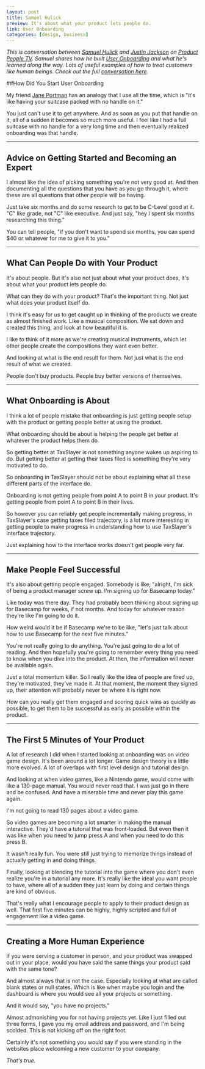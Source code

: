 ```yaml
---
layout: post
title: Samuel Hulick
preview: It's about what your product lets people do.  
link: User Onboarding  
categories: [design, business]     
---
```


*This is conversation between [Samuel Hulick](https://twitter.com/SamuelHulick) and [Justin Jackson](https://twitter.com/mijustin) on [Product People TV](http://productpeople.tv/). Samuel shares how he built [User Onboarding](http://www.useronboard.com/) and what he's learned along the way. Lots of useful examples of how to treat customers like human beings. Check out the full [conversation here](http://www.productpeople.tv/70).*

##How Did You Start User Onboarding 

My friend [Jane Portman](https://twitter.com/uibreakfast) has an analogy that I use all the time, which is "it's like having your suitcase packed with no handle on it." 

You just can't use it to get anywhere. And as soon as you put that handle on it, all of a sudden it becomes so much more useful. I feel like I had a full suitcase with no handle for a very long time and then eventually realized onboarding was that handle. 

* * * 

## Advice on Getting Started and Becoming an Expert 

I almost like the idea of picking something you're not very good at. And then documenting all the questions that you have as you go through it, where these are all questions that other people will be having. 

Just take six months and do some research to get to be C-Level good at it. "C" like grade, not "C" like executive. And just say, "hey I spent six months researching this thing." 

You can tell people, "if you don't want to spend six months, you can spend $40 or whatever for me to give it to you." 

* * * 

## What Can People Do with Your Product 

It's about people. But it's also not just about what your product does, it's about what your product lets people do. 

What can they do with your product? That's the important thing. Not just what does your product itself do. 

I think it's easy for us to get caught up in thinking of the products we create as almost finished work. Like a musical composition. We sat down and created this thing, and look at how beautiful it is. 

I like to think of it more as we're creating musical instruments, which let other people create the compositions they want even better. 

And looking at what is the end result for them. Not just what is the end result of what we created. 

People don't buy products. People buy better versions of themselves. 

* * * 

## What Onboarding is About 

I think a lot of people mistake that onboarding is just getting people setup with the product or getting people better at using the product. 

What onboarding should be about is helping the people get better at whatever the product helps them do. 

So getting better at TaxSlayer is not something anyone wakes up aspiring to do. But getting better at getting their taxes filed is something they're very motivated to do. 

So onboarding in TaxSlayer should not be about explaining what all these different parts of the interface do. 

Onboarding is not getting people from point A to point B in your product. It's getting people from point A to point B in their lives. 

So however you can reliably get people incrementally making progress, in TaxSlayer's case getting taxes filed trajectory, is a lot more interesting in getting people to make progress in understanding how to use TaxSlayer's interface trajectory. 

Just explaining how to the interface works doesn't get people very far. 

* * * 

## Make People Feel Successful 

It's also about getting people engaged. Somebody is like, "alright, I'm sick of being a product manager screw up. I'm signing up for Basecamp today." 

Like today was there day. They had probably been thinking about signing up for Basecamp for weeks, if not months. And today for whatever reason they're like I'm going to do it. 

How weird would it be if Basecamp we're to be like, "let's just talk about how to use Basecamp for the next five minutes." 

You're not really going to do anything. You're just going to do a lot of reading. And then hopefully you're going to remember every thing you need to know when you dive into the product. At then, the information will never be available again. 

Just a total momentum killer. So I really like the idea of people are fired up, they're motivated, they've made it. At that moment, the moment they signed up, their attention will probably never be where it is right now. 

How can you really get them engaged and scoring quick wins as quickly as possible, to get them to be successful as early as possible within the product. 

* * * 

## The First 5 Minutes of Your Product 

A lot of research I did when I started looking at onboarding was on video game design. It's been around a lot longer. Game design theory is a little more evolved. A lot of overlaps with first level design and tutorial design. 

And looking at when video games, like a Nintendo game, would come with like a 130-page manual. You would never read that. I was just go in there and be confused. And have a miserable time and never play this game again. 

I'm not going to read 130 pages about a video game. 

So video games are becoming a lot smarter in making the manual interactive. They'd have a tutorial that was front-loaded. But even then it was like when you need to jump press A and when you need to do this press B. 

It wasn't really fun. You were still just trying to memorize things instead of actually getting in and doing things. 

Finally, looking at blending the tutorial into the game where you don't even realize you're in a tutorial any more. It's really like the ideal you want people to have, where all of a sudden they just learn by doing and certain things are kind of obvious. 

That's really what I encourage people to apply to their product design as well. That first five minutes can be highly, highly scripted and full of engagement like a video game. 

* * *  

## Creating a More Human Experience 

If you were serving a customer in person, and your product was swapped out in your place, would you have said the same things your product said with the same tone? 

And almost always that is not the case. Especially looking at what are called blank states or null states. Which is like when maybe you login and the dashboard is where you would see all your projects or something. 

And it would say, "you have no projects." 

Almost admonishing you for not having projects yet. Like I just filled out three forms, I gave you my email address and password, and I'm being scolded. This is not kicking off on the right foot. 

Certainly it's not something you would say if you were standing in the websites place welcoming a new customer to your company. 

*That's true.*
